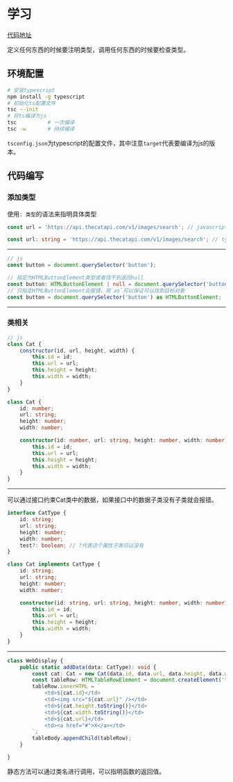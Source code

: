 # 学习

[代码地址](https://gitee.com/dansoncut/type-script-tutorial)

定义任何东西的时候要注明类型，调用任何东西的时候要检查类型。

## 环境配置

```bash
# 安装typescript
npm install -g typescript
# 初始化ts配置文件
tsc --init
# 将ts编译为js
tsc          # 一次编译
tsc -w		 # 持续编译
```

`tsconfig.json`为typescript的配置文件，其中注意`target`代表要编译为js的版本。

## 代码编写

### 添加类型

使用`: 类型`的语法来指明具体类型

```javascript
const url = 'https://api.thecatapi.com/v1/images/search'; // javascript
```

```typescript
const url: string = 'https://api.thecatapi.com/v1/images/search'; // typescript
```

---------------

```javascript
// js
const button = document.querySelector('button');
```

```typescript
// 指定为HTMLButtonElement类型或者找不到返回null
const button: HTMLButtonElement | null = document.querySelector('button') as HTMLButtonElement;
// 只指定HTMLButtonElement会报错，用`as`可以保证可以找到目标对象
const button = document.querySelector('button') as HTMLButtonElement;
```

-------------

### 类相关

```javascript
// js
class Cat {
    constructor(id, url, height, width) {
        this.id = id;
        this.url = url;
        this.height = height;
        this.width = width;
    }
}
```

```typescript
class Cat {
    id: number;
    url: string;
    height: number;
    width: number;

    constructor(id: number, url: string, height: number, width: number) {
        this.id = id;
        this.url = url;
        this.height = height;
        this.width = width;
    }
}
```

------------

可以通过接口约束Cat类中的数据，如果接口中的数据子类没有子类就会报错。

```typescript
interface CatType {
    id: string;
    url: string;
    height: number;
    width: number;
    test?: boolean; // ?代表这个属性子类可以没有
}

class Cat implements CatType {
    id: string;
    url: string;
    height: number;
    width: number;

    constructor(id: string, url: string, height: number, width: number) {
        this.id = id;
        this.url = url;
        this.height = height;
        this.width = width;
    }
}
```

------------

```typescript
class WebDisplay {
    public static addData(data: CatType): void {
        const cat: Cat = new Cat(data.id, data.url, data.height, data.width);
        const tableRow: HTMLTableRowElement = document.createElement('tr');
        tableRow.innerHTML = `
            <td>${cat.id}</td>
            <td><img src="${cat.url}" /></td>
            <td>${cat.height.toString()}</td>
            <td>${cat.width.toString()}</td>
            <td>${cat.url}</td>
            <td><a href="#">X</a></td>
        `;
        tableBody.appendChild(tableRow);
    }

}
```

静态方法可以通过类名进行调用，可以指明函数的返回值。

